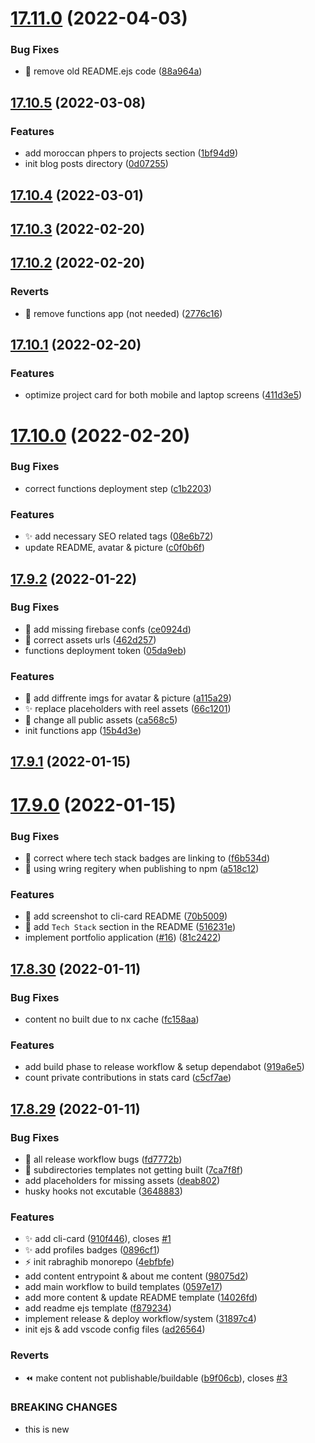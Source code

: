 # [17.11.0](https://github.com/rabraghib/rabraghib/compare/v17.10.5...v17.11.0) (2022-04-03)

### Bug Fixes

- :bug: remove old README.ejs code ([88a964a](https://github.com/rabraghib/rabraghib/commit/88a964a3c0ff7fe077345ca29a7e5dcad729f956))

## [17.10.5](https://github.com/rabraghib/rabraghib/compare/v17.10.4...v17.10.5) (2022-03-08)

### Features

- add moroccan phpers to projects section ([1bf94d9](https://github.com/rabraghib/rabraghib/commit/1bf94d946531c9b72da8a80e0b2f24a720e4ae59))
- init blog posts directory ([0d07255](https://github.com/rabraghib/rabraghib/commit/0d07255a59e3291ddb0c880dcdb7e2f3fa42f178))

## [17.10.4](https://github.com/rabraghib/rabraghib/compare/v17.10.3...v17.10.4) (2022-03-01)

## [17.10.3](https://github.com/rabraghib/rabraghib/compare/v17.10.2...v17.10.3) (2022-02-20)

## [17.10.2](https://github.com/rabraghib/rabraghib/compare/v17.10.1...v17.10.2) (2022-02-20)

### Reverts

- :triangular_flag_on_post: remove functions app (not needed) ([2776c16](https://github.com/rabraghib/rabraghib/commit/2776c161035078725f9b7c1360309fb81cb0dcda))

## [17.10.1](https://github.com/rabraghib/rabraghib/compare/v17.10.0...v17.10.1) (2022-02-20)

### Features

- optimize project card for both mobile and laptop screens ([411d3e5](https://github.com/rabraghib/rabraghib/commit/411d3e5bd6d288fe1d8f258fdcd83a708f57adc5))

# [17.10.0](https://github.com/rabraghib/rabraghib/compare/v17.9.2...v17.10.0) (2022-02-20)

### Bug Fixes

- correct functions deployment step ([c1b2203](https://github.com/rabraghib/rabraghib/commit/c1b2203237dddf62e46b0d06e7bed9f1438a5fb4))

### Features

- :sparkles: add necessary SEO related tags ([08e6b72](https://github.com/rabraghib/rabraghib/commit/08e6b72c94b49e32c32266588789e8c6886722c6))
- update README, avatar & picture ([c0f0b6f](https://github.com/rabraghib/rabraghib/commit/c0f0b6f36d2851e703503b65df17ce62d46f7791))

## [17.9.2](https://github.com/rabraghib/rabraghib/compare/v17.9.1...v17.9.2) (2022-01-22)

### Bug Fixes

- :bug: add missing firebase confs ([ce0924d](https://github.com/rabraghib/rabraghib/commit/ce0924db4d05f96ed5f83bd74b3e2f34a4a11d20))
- :bug: correct assets urls ([462d257](https://github.com/rabraghib/rabraghib/commit/462d257c65f8e2443be753eeb6d1e2c899c152e2))
- functions deployment token ([05da9eb](https://github.com/rabraghib/rabraghib/commit/05da9eb4129c262f9dbbe7faa0fd2433f4d7e935))

### Features

- :art: add diffrente imgs for avatar & picture ([a115a29](https://github.com/rabraghib/rabraghib/commit/a115a2977c5b4504cd973c84c30b9c2a636e4688))
- :sparkles: replace placeholders with reel assets ([66c1201](https://github.com/rabraghib/rabraghib/commit/66c120108a4f33ca09bf92616cb5d1495d2ad05f))
- :tada: change all public assets ([ca568c5](https://github.com/rabraghib/rabraghib/commit/ca568c574844d1e37a6f861d27053ef1b53744a1))
- init functions app ([15b4d3e](https://github.com/rabraghib/rabraghib/commit/15b4d3e0d98bbe2768253c6e851564376a1aaaf8))

## [17.9.1](https://github.com/rabraghib/rabraghib/compare/v17.9.0...v17.9.1) (2022-01-15)

# [17.9.0](https://github.com/rabraghib/rabraghib/compare/v17.8.30...v17.9.0) (2022-01-15)

### Bug Fixes

- :bug: correct where tech stack badges are linking to ([f6b534d](https://github.com/rabraghib/rabraghib/commit/f6b534dbbaaf659ab703fff144e1a98c719e67b4))
- :bug: using wring regitery when publishing to npm ([a518c12](https://github.com/rabraghib/rabraghib/commit/a518c121baaa0755f960f0d3ad9c91127be08bf9))

### Features

- :art: add screenshot to cli-card README ([70b5009](https://github.com/rabraghib/rabraghib/commit/70b50094976ff20d77255de97927f9c9575e587d))
- :rocket: add `Tech Stack` section in the README ([516231e](https://github.com/rabraghib/rabraghib/commit/516231ed8ebb9cb2da0324bdba0d4b9d5df41fad))
- implement portfolio application ([#16](https://github.com/rabraghib/rabraghib/issues/16)) ([81c2422](https://github.com/rabraghib/rabraghib/commit/81c2422cd7430a9d459ac73706d7ceae28e722f9))

## [17.8.30](https://github.com/rabraghib/rabraghib/compare/v17.8.29...v17.8.30) (2022-01-11)

### Bug Fixes

- content no built due to nx cache ([fc158aa](https://github.com/rabraghib/rabraghib/commit/fc158aaf978b324e84c375f3638ce3e6717c3913))

### Features

- add build phase to release workflow & setup dependabot ([919a6e5](https://github.com/rabraghib/rabraghib/commit/919a6e582a7fd6ef6330ee3e7307d399d98e703b))
- count private contributions in stats card ([c5cf7ae](https://github.com/rabraghib/rabraghib/commit/c5cf7ae2db4f8a41627916d96b184b70f86d1a45))

## [17.8.29](https://github.com/rabraghib/rabraghib/compare/4ebfbfe318938677cb227745b4955007bf294d4f...v17.8.29) (2022-01-11)

### Bug Fixes

- :bug: all release workflow bugs ([fd7772b](https://github.com/rabraghib/rabraghib/commit/fd7772b7485c9cb9ddc4a778d84e15bc1fbf744e))
- :bug: subdirectories templates not getting built ([7ca7f8f](https://github.com/rabraghib/rabraghib/commit/7ca7f8f2dc4c17eb9731755c6c1451bb3d8031a0))
- add placeholders for missing assets ([deab802](https://github.com/rabraghib/rabraghib/commit/deab802f8a692d529a8b49b489b20f6637810ef3))
- husky hooks not excutable ([3648883](https://github.com/rabraghib/rabraghib/commit/36488834235f75feb2342e9dd52f80a295a8c0b9))

### Features

- :sparkles: add cli-card ([910f446](https://github.com/rabraghib/rabraghib/commit/910f4462f3f5cda7fcad9381f5af69a06d87651e)), closes [#1](https://github.com/rabraghib/rabraghib/issues/1)
- :sparkles: add profiles badges ([0896cf1](https://github.com/rabraghib/rabraghib/commit/0896cf1754a98da465946195b3be35b32ac52307))
- :zap: init rabraghib monorepo ([4ebfbfe](https://github.com/rabraghib/rabraghib/commit/4ebfbfe318938677cb227745b4955007bf294d4f))
- add content entrypoint & about me content ([98075d2](https://github.com/rabraghib/rabraghib/commit/98075d2c3f91d9b571fd3dbd768fcfec59721f46))
- add main workflow to build templates ([0597e17](https://github.com/rabraghib/rabraghib/commit/0597e173b7db0dd34e306f2a48db24e81753b3d6))
- add more content & update README template ([14026fd](https://github.com/rabraghib/rabraghib/commit/14026fd501067bf415405d8a560a6de0a2ba2b14))
- add readme ejs template ([f879234](https://github.com/rabraghib/rabraghib/commit/f879234c810a7128df443a98076583d79ded5790))
- implement release & deploy workflow/system ([31897c4](https://github.com/rabraghib/rabraghib/commit/31897c45e4348a98fcc1bf5fa62bb5b256a3f08a))
- init ejs & add vscode config files ([ad26564](https://github.com/rabraghib/rabraghib/commit/ad265649374dc648a24da0b11a7b2e0bcf185ee8))

### Reverts

- :rewind: make content not publishable/buildable ([b9f06cb](https://github.com/rabraghib/rabraghib/commit/b9f06cba0b807f0cb23ce50498a51cd5261f1cf4)), closes [#3](https://github.com/rabraghib/rabraghib/issues/3)

### BREAKING CHANGES

- this is new
